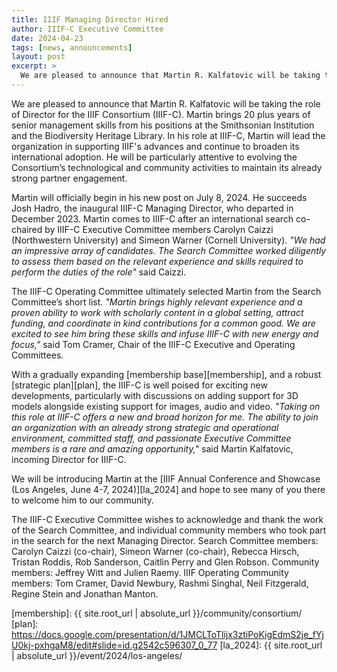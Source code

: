 ```yaml
---
title: IIIF Managing Director Hired
author: IIIF-C Executive Committee
date: 2024-04-23
tags: [news, announcements]
layout: post
excerpt: >
  We are pleased to announce that Martin R. Kalfatovic will be taking the role of Director for the IIIF Consortium effective July 8, 2024.
---
```


We are pleased to announce that Martin R. Kalfatovic will be taking the role of Director for the IIIF Consortium (IIIF-C). Martin brings 20 plus years of senior management skills from his positions at the Smithsonian Institution and the Biodiversity Heritage Library. In his role at IIIF-C, Martin will lead the organization in supporting IIIF's advances and continue to broaden its international adoption. He will be particularly attentive to evolving the Consortium’s technological and community activities to maintain its already strong partner engagement. 

Martin will officially begin in his new post on July 8, 2024. He succeeds Josh Hadro, the inaugural IIIF-C Managing Director, who departed in December 2023. Martin comes to IIIF-C after an international search co-chaired by IIIF-C Executive Committee members Carolyn Caizzi (Northwestern University) and Simeon Warner (Cornell University). _"We had an impressive array of candidates. The Search Committee worked diligently to assess them based on the relevant experience and skills required to perform the duties of the role"_ said Caizzi.

The IIIF-C Operating Committee ultimately selected Martin from the Search Committee’s short list. _"Martin brings highly relevant experience and a proven ability to work with scholarly content in a global setting, attract funding, and coordinate in kind contributions for a common good. We are excited to see him bring these skills and infuse IIIF-C with new energy and focus,"_ said Tom Cramer, Chair of the IIIF-C Executive and Operating Committees. 

With a gradually expanding [membership base][membership], and a robust [strategic plan][plan], the IIIF-C is well poised for exciting new developments, particularly with discussions on adding support for 3D models alongside existing support for images, audio and video. _"Taking on this role at IIIF-C offers a new and broad horizon for me. The ability to join an organization with an already strong strategic and operational environment, committed staff, and passionate Executive Committee members is a rare and amazing opportunity,"_ said Martin Kalfatovic, incoming Director for IIIF-C. 

We will be introducing Martin at the [IIIF Annual Conference and Showcase (Los Angeles, June 4-7, 2024)][la_2024] and hope to see many of you there to welcome him to our community.

The IIIF-C Executive Committee wishes to acknowledge and thank the work of the Search Committee, and individual community members who took part in the search for the next Managing Director. Search Committee members: Carolyn Caizzi (co-chair), Simeon Warner (co-chair), Rebecca Hirsch, Tristan Roddis, Rob Sanderson, Caitlin Perry and Glen Robson. Community members: Jeffrey Witt and Julien Raemy. IIIF Operating Community members: Tom Cramer, David Newbury, Rashmi Singhal, Neil Fitzgerald, Regine Stein and Jonathan Manton.


[membership]: {{ site.root_url | absolute_url }}/community/consortium/
[plan]: https://docs.google.com/presentation/d/1JMCLToTlijx3ztiPoKigEdmS2je_fYjU0kj-pxhgaM8/edit#slide=id.g2542c596307_0_77
[la_2024]: {{ site.root_url | absolute_url }}/event/2024/los-angeles/